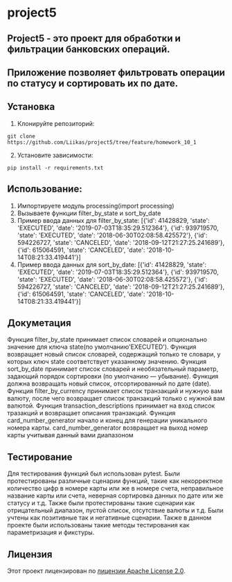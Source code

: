 # project5
## Project5 - это проект для обработки и фильтрации банковских операций. 
## Приложение позволяет фильтровать операции по статусу и сортировать их по дате.
## Установка
1. Клонируйте репозиторий:
```
git clone https://github.com/Liikas/project5/tree/feature/homework_10_1
```
2. Установите зависимости:
```
pip install -r requirements.txt
```
## Использование:
1. Импортируете модуль processing(import processing)
2. Вызываете функции filter_by_state и sort_by_date
3. Пример ввода данных для filter_by_state: [{'id': 41428829, 'state': 'EXECUTED', 'date': '2019-07-03T18:35:29.512364'}, {'id': 939719570, 'state': 'EXECUTED', 'date': '2018-06-30T02:08:58.425572'}, {'id': 594226727, 'state': 'CANCELED', 'date': '2018-09-12T21:27:25.241689'}, {'id': 615064591, 'state': 'CANCELED', 'date': '2018-10-14T08:21:33.419441'}]
4. Пример ввода данных для sort_by_date: [{'id': 41428829, 'state': 'EXECUTED', 'date': '2019-07-03T18:35:29.512364'}, {'id': 939719570, 'state': 'EXECUTED', 'date': '2018-06-30T02:08:58.425572'}, {'id': 594226727, 'state': 'CANCELED', 'date': '2018-09-12T21:27:25.241689'}, {'id': 615064591, 'state': 'CANCELED', 'date': '2018-10-14T08:21:33.419441'}]

## Докуметация 
Функция filter_by_state принимает список словарей и опционально значение для ключа 
state(по умолчанию'EXECUTED'). Функция возвращает новый список словарей, содержащий только те словари, у которых ключ 
state соответствует указанному значению.
Функция sort_by_date принимает список словарей и необязательный параметр, задающий порядок сортировки (по умолчанию — убывание).
Функция должна возвращать новый список, отсортированный по дате (date).
Функция filter_by_currency принимает список транзакций и нужную вам валюту, после чего
возвращает список транзакций только с нужной вам валютой.
Функция transaction_descriptions принимает на вход список тразакций и возвращает описания 
транзакций. 
Функция card_number_generator начало и конец для генерации уникального номера карты.
card_number_generator возвращает на выход номер карты учитывая данный вами диапазоном


## Тестирование 
Для тестирования функций был использован pytest. 
Были протестированы различные сценарии функций, такие как некорректное количество цифр в номере карты или же в номере счета,
неправильное название карты или счета, неверная сортировка данных по дате или же статусу и т.д.
Также были протестированы такие сценарии как отрицательный диапазон, пустой список,
отсутствие валюты и т.д.
Были учтены как позитивные так и негативные сценарии. Также в данном проекте были использованы такие методы тестирования 
как параметризация и фикстуры.



## Лицензия
Этот проект лицензирован по [ лицензии Apache License 2.0](LICENSE).

